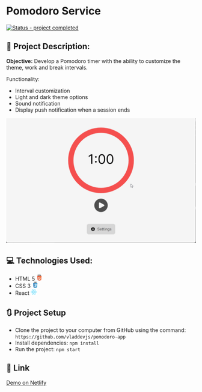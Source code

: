 # Pomodoro Service

[![Status - project completed](https://img.shields.io/badge/Status-project_completed-2ea44f)](https://)

## 📰 Project Description:

**Objective:** Develop a Pomodoro timer with the ability to customize the theme, work and break intervals.

Functionality:

- Interval customization
- Light and dark theme options
- Sound notification
- Display push notification when a session ends

![](./assets/pomodoro.gif)

## 💻 Technologies Used:

- HTML 5 <img src="https://raw.githubusercontent.com/devicons/devicon/master/icons/html5/html5-original-wordmark.svg" alt="html5" width="16" height="16"/>
- CSS 3 <img src="https://raw.githubusercontent.com/devicons/devicon/master/icons/css3/css3-original-wordmark.svg" alt="css3" width="16" height="16"/>
- React <img src="https://raw.githubusercontent.com/devicons/devicon/master/icons/react/react-original.svg" alt="javascript" width="16" height="16"/>

## 🔃 Project Setup

- Clone the project to your computer from GitHub using the command: `https://github.com/vladdevjs/pomodoro-app`
- Install dependencies: `npm install`
- Run the project: `npm start`

## 🔗 Link

[Demo on Netlify](https://sparkly-croissant-efb4ee.netlify.app/)
